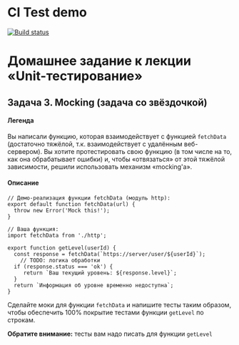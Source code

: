 # CI Test demo

[![Build status](https://ci.appveyor.com/api/projects/status/sid0xlmssjl36jqq?svg=true)](https://ci.appveyor.com/project/Natasha01013/ajs-hw4-task3-mock)


# Домашнее задание к лекции «Unit-тестирование»   
## Задача 3. Mocking (задача со звёздочкой)

#### Легенда

Вы написали функцию, которая взаимодействует с функцией `fetchData` (достаточно тяжёлой, т.к. взаимодействует с удалённым веб-сервером). Вы хотите протестировать свою функцию (в том числе на то, как она обрабатывает ошибки) и, чтобы «отвязаться» от этой тяжёлой зависимости, решили использовать механизм «mocking'а».

#### Описание   
```
// Демо-реализация функции fetchData (модуль http):   
export default function fetchData(url) {   
  throw new Error('Mock this!');   
}
```

```
// Ваша функция:   
import fetchData from './http';

export function getLevel(userId) {   
  const response = fetchData(`https://server/user/${userId}`);   
    // TODO: логика обработки   
  if (response.status === 'ok') {   
     return `Ваш текущий уровень: ${response.level}`;    
  }   
  return `Информация об уровне временно недоступна`;   
}   
```

Сделайте моки для функции `fetchData` и напишите тесты таким образом, чтобы обеспечить 100% покрытие тестами функции `getLevel` по строкам.

**Обратите внимание:** тесты вам надо писать для функции `getLevel`